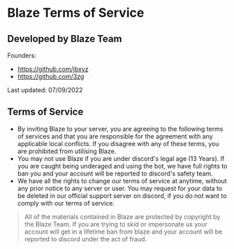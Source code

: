 # Blaze Terms of Service
## Developed by Blaze Team
Founders:
- https://github.com/jbxyz
- https://github.com/3zg

Last updated: 07/09/2022

## Terms of Service
- By inviting Blaze to your server, you are agreeing to the following terms of services and that you are responsible for the agreement with any applicable local conflicts. If you disagree with any of these terms, you are prohibited from utilising Blaze.
- You may not use Blaze if you are under discord's legal age (13 Years). If you are caught being underaged and using the bot, we have full rights to ban you and your account will be reported to discord's safety team.
- We have all the rights to change our terms of service at anytime, without any prior notice to any server or user. You may request for your data to be deleted in our official support server on discord, if you do not want to comply with our terms of service.

> All of the materials contained in Blaze are protected by copyright by the Blaze Team. If you are trying to skid or impersonate us your account will get in a lifetime ban from blaze and your account will be reported to discord under the act of fraud.

